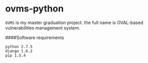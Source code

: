 ovms-python
===========

`OVMS` is my master graduation project. the full name is OVAL-based vulnerabilities management system.

####Software requirements
	
	python 2.7.5
	django 1.6.2
	pip 1.5.4
